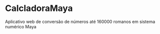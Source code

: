 # CalcladoraMaya
Aplicativo web de conversão de números até 160000 romanos em sistema numérico Maya
